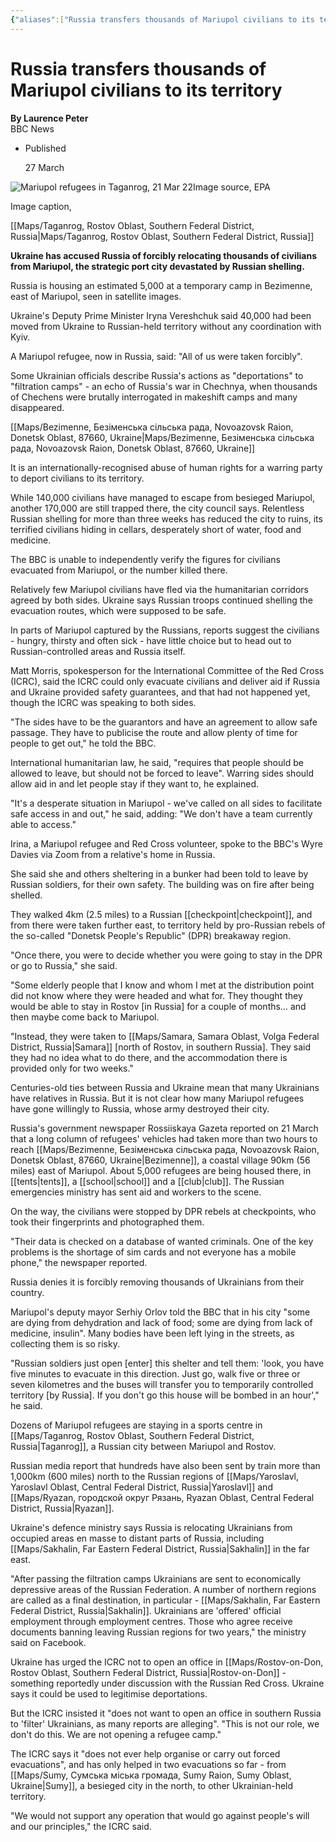 ```yaml
---
{"aliases":["Russia transfers thousands of Mariupol civilians to its territory"],"locations":null,"tag":null,"date":"2022-03-27","dg-home":false,"dg-publish":true,"dg-pass-frontmatter":true,"linter-yaml-title-alias":"Russia transfers thousands of Mariupol civilians to its territory","permalink":"/russia-transfers-thousands-of-mariupol-civilians-to-its-territory/","dgHomeLink":true,"dgPassFrontmatter":true}
---
```


  

# Russia transfers thousands of Mariupol civilians to its territory

**By Laurence Peter**  
BBC News

- Published
    

    27 March


![Mariupol refugees in Taganrog, 21 Mar 22](https://ichef.bbci.co.uk/news/976/cpsprodpb/184F2/production/_123907599_mediaitem123907597.jpg)Image source, EPA

Image caption,

[[Maps/Taganrog, Rostov Oblast, Southern Federal District, Russia|Maps/Taganrog, Rostov Oblast, Southern Federal District, Russia]]

**Ukraine has accused Russia of forcibly relocating thousands of civilians from Mariupol, the strategic port city devastated by Russian shelling.**

Russia is housing an estimated 5,000 at a temporary camp in Bezimenne, east of Mariupol, seen in satellite images.

Ukraine's Deputy Prime Minister Iryna Vereshchuk said 40,000 had been moved from Ukraine to Russian-held territory without any coordination with Kyiv.

A Mariupol refugee, now in Russia, said: "All of us were taken forcibly".

Some Ukrainian officials describe Russia's actions as "deportations" to "filtration camps" - an echo of Russia's war in Chechnya, when thousands of Chechens were brutally interrogated in makeshift camps and many disappeared.

[[Maps/Bezimenne, Безіменська сільська рада, Novoazovsk Raion, Donetsk Oblast, 87660, Ukraine|Maps/Bezimenne, Безіменська сільська рада, Novoazovsk Raion, Donetsk Oblast, 87660, Ukraine]]

It is an internationally-recognised abuse of human rights for a warring party to deport civilians to its territory.

While 140,000 civilians have managed to escape from besieged Mariupol, another 170,000 are still trapped there, the city council says. Relentless Russian shelling for more than three weeks has reduced the city to ruins, its terrified civilians hiding in cellars, desperately short of water, food and medicine.

The BBC is unable to independently verify the figures for civilians evacuated from Mariupol, or the number killed there.

Relatively few Mariupol civilians have fled via the humanitarian corridors agreed by both sides. Ukraine says Russian troops continued shelling the evacuation routes, which were supposed to be safe.

In parts of Mariupol captured by the Russians, reports suggest the civilians - hungry, thirsty and often sick - have little choice but to head out to Russian-controlled areas and Russia itself.

Matt Morris, spokesperson for the International Committee of the Red Cross (ICRC), said the ICRC could only evacuate civilians and deliver aid if Russia and Ukraine provided safety guarantees, and that had not happened yet, though the ICRC was speaking to both sides.

"The sides have to be the guarantors and have an agreement to allow safe passage. They have to publicise the route and allow plenty of time for people to get out," he told the BBC.

International humanitarian law, he said, "requires that people should be allowed to leave, but should not be forced to leave". Warring sides should allow aid in and let people stay if they want to, he explained.

"It's a desperate situation in Mariupol - we've called on all sides to facilitate safe access in and out," he said, adding: "We don't have a team currently able to access."

Irina, a Mariupol refugee and Red Cross volunteer, spoke to the BBC's Wyre Davies via Zoom from a relative's home in Russia.

She said she and others sheltering in a bunker had been told to leave by Russian soldiers, for their own safety. The building was on fire after being shelled.

They walked 4km (2.5 miles) to a Russian [[checkpoint|checkpoint]], and from there were taken further east, to territory held by pro-Russian rebels of the so-called "Donetsk People's Republic" (DPR) breakaway region.

"Once there, you were to decide whether you were going to stay in the DPR or go to Russia," she said.

"Some elderly people that I know and whom I met at the distribution point did not know where they were headed and what for. They thought they would be able to stay in Rostov [in Russia] for a couple of months… and then maybe come back to Mariupol.

"Instead, they were taken to  [[Maps/Samara, Samara Oblast, Volga Federal District, Russia|Samara]] [north of Rostov, in southern Russia]. They said they had no idea what to do there, and the accommodation there is provided only for two weeks."

Centuries-old ties between Russia and Ukraine mean that many Ukrainians have relatives in Russia. But it is not clear how many Mariupol refugees have gone willingly to Russia, whose army destroyed their city.

Russia's government newspaper Rossiiskaya Gazeta reported on 21 March that a long column of refugees' vehicles had taken more than two hours to reach [[Maps/Bezimenne, Безіменська сільська рада, Novoazovsk Raion, Donetsk Oblast, 87660, Ukraine|Bezimenne]], a coastal village 90km (56 miles) east of Mariupol. About 5,000 refugees are being housed there, in [[tents|tents]], a [[school|school]] and a [[club|club]]. The Russian emergencies ministry has sent aid and workers to the scene.

On the way, the civilians were stopped by DPR rebels at checkpoints, who took their fingerprints and photographed them.

"Their data is checked on a database of wanted criminals. One of the key problems is the shortage of sim cards and not everyone has a mobile phone," the newspaper reported.

Russia denies it is forcibly removing thousands of Ukrainians from their country.

Mariupol's deputy mayor Serhiy Orlov told the BBC that in his city "some are dying from dehydration and lack of food; some are dying from lack of medicine, insulin". Many bodies have been left lying in the streets, as collecting them is so risky.

"Russian soldiers just open [enter] this shelter and tell them: 'look, you have five minutes to evacuate in this direction. Just go, walk five or three or seven kilometres and the buses will transfer you to temporarily controlled territory [by Russia]. If you don't go this house will be bombed in an hour'," he said.

Dozens of Mariupol refugees are staying in a sports centre in 
[[Maps/Taganrog, Rostov Oblast, Southern Federal District, Russia|Taganrog]], a Russian city between Mariupol and Rostov.

Russian media report that hundreds have also been sent by train more than 1,000km (600 miles) north to the Russian regions of [[Maps/Yaroslavl, Yaroslavl Oblast, Central Federal District, Russia|Yaroslavl]] and  [[Maps/Ryazan, городской округ Рязань, Ryazan Oblast, Central Federal District, Russia|Ryazan]].

Ukraine's defence ministry says Russia is relocating Ukrainians from occupied areas en masse to distant parts of Russia, including [[Maps/Sakhalin, Far Eastern Federal District, Russia|Sakhalin]] in the far east.

"After passing the filtration camps Ukrainians are sent to economically depressive areas of the Russian Federation. A number of northern regions are called as a final destination, in particular - [[Maps/Sakhalin, Far Eastern Federal District, Russia|Sakhalin]]. Ukrainians are 'offered' official employment through employment centres. Those who agree receive documents banning leaving Russian regions for two years," the ministry said on Facebook.

Ukraine has urged the ICRC not to open an office in [[Maps/Rostov-on-Don, Rostov Oblast, Southern Federal District, Russia|Rostov-on-Don]]   - something reportedly under discussion with the Russian Red Cross. Ukraine says it could be used to legitimise deportations.

But the ICRC insisted it "does not want to open an office in southern Russia to 'filter' Ukrainians, as many reports are alleging". "This is not our role, we don't do this. We are not opening a refugee camp."

The ICRC says it "does not ever help organise or carry out forced evacuations", and has only helped in two evacuations so far - from [[Maps/Sumy, Сумська міська громада, Sumy Raion, Sumy Oblast, Ukraine|Sumy]], a besieged city in the north, to other Ukrainian-held territory.

"We would not support any operation that would go against people's will and our principles," the ICRC said.
